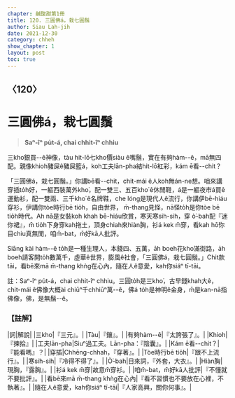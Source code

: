 ```yaml
---
chapter: 鹹酸甜第1冊
title: 120. 三圓佛á，栽七圓鬚
author: Siau Lah-jih
date: 2021-12-30
category: chheh
show_chapter: 1
layout: post
toc: true
---
```

  
## 〈120〉
# 三圓佛á，栽七圓鬚
>**Saⁿ-îⁿ pu̍t-á, chai chhit-îⁿ chhiu**
 


 
三kho͘銀買--ê神像，tàu hit-lō七kho͘價siàu ê嘴鬚，實在有夠hàm--ê，mā無四配。親像khioh豬屎ê豬屎籃á，koh工夫lān-pha結hit-lō紅彩，kám ē看--chit？

「三圓佛á，栽七圓鬚。」你講bē看--chit，chit-mái ê人koh無án-ne想。咱來講穿插to̍h好，一軀西裝萬外kho͘，配一雙三、五百kho͘ ê休閒鞋，á是一軀夜市á買ê運動衫，配一雙兩、三千kho͘ ê名牌鞋，che lóng是現代人ê流行，你講伊bē-hiáu穿衫，伊講你tòe時行bē tio̍h，自由世界， m̄-thang見怪，nā怪to̍h是你tòe bē tio̍h時代。Ah nā是女裝koh khah bē-hiáu欣賞，寒天寒sih-sih，穿 ò͘-bah配『迷你裙』，m̄ tio̍h下身穿kah拖土，頂身chiah來hiàn胸，衫á kek m̄穿，看kah hō͘你目chiu真無閒，咱m̄-bat，m̄好kā人批評。

Siāng kài hàm--ê to̍h是一種生理人，本錢四、五萬，a̍h boeh花kho͘滿街路，a̍h boeh請客開to̍h數萬千，虛華ê世界，膨風ê社會，「三圓佛á，栽七圓鬚。」Chit款tāi，看bē來mā m̄-thang khǹg在心內，隨在人ê意愛，kah你siáⁿ tī-tāi。

註：Saⁿ-îⁿ pu̍t-á，chai chhit-îⁿ chhiu。三圓to̍h是三kho͘，古早錢khah大ê，chit-mái ê佛像大概ài chiūⁿ千chhiūⁿ萬--ê，佛á to̍h是神明ê金身，m̄是kan-nā指佛像，佛，是無鬚--ê。

### 【註解】

|詞|解說|
|三kho͘|『三元』。|
|Tàu|『鑲』。|
|有夠hàm--ê|『太誇張了』。|
|Khioh|『揀拾』|
|工夫lān-pha|Siuⁿ過工夫。Lān-pha：『陰囊』。|
|Kám ē看--chit？|『能看嗎』？|
|穿插|Chhēng-chhah，『穿著』。|
|Tòe時行bē tio̍h|『跟不上流行』。|
|寒sih-sih|『冷得不得了』。|
|Ò͘-bah|日來詞，『外套，大衣』。|
|Hiàn胸|現胸，『露胸』。|
|衫á kek m̄穿|故意m̄穿衫。|
|咱m̄-bat，m̄好kā人批評|『不懂就不要批評』。|
|看bē來mā m̄-thang khǹg在心內|『看不習慣也不要放在心裡，不執著』。|
|隨在人ê意愛，kah你siáⁿ tī-tāi|『人家高興，關你何事』。|